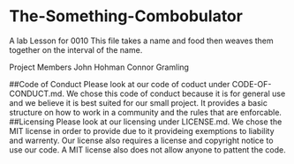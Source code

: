 # The-Something-Combobulator
A lab Lesson for 0010
This file takes a name and food then weaves them together on the interval of the name.

Project Members
John Hohman
Connor Gramling

##Code of Conduct
Please look at our code of coduct under CODE-OF-CONDUCT.md. We chose this code of conduct because it is for general use and we believe it is best suited for our small project. It provides a basic structure on how to work in a community and the rules that are enforcable.
##Licensing
Please look at our licensing under LICENSE.md. We chose the MIT license in order to provide due to it provideing exemptions to liability and warrenty. Our license also requires a license and copyright notice to use our code. A MIT license also does not allow anyone to pattent the code.
